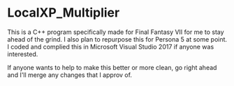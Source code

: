 # LocalXP_Multiplier
This is a C++ program specifically made for Final Fantasy VII for me to stay ahead of the grind. 
I also plan to repurpose this for Persona 5 at some point.
I coded and complied this in Microsoft Visual Studio 2017 if anyone was interested.

If anyone wants to help to make this better or more clean, go right ahead and I'll merge any changes that I approv of.
